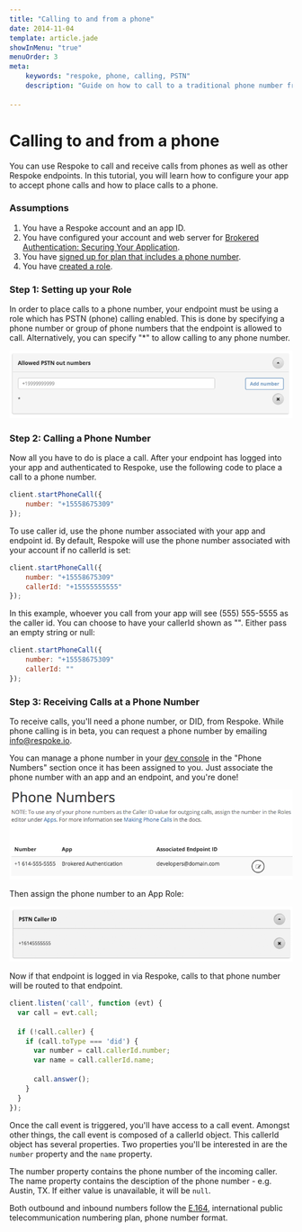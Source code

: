 ```yaml
---
title: "Calling to and from a phone"
date: 2014-11-04
template: article.jade
showInMenu: "true"
menuOrder: 3
meta:
    keywords: "respoke, phone, calling, PSTN"
    description: "Guide on how to call to a traditional phone number from your web browser using Respoke."

---
```


# Calling to and from a phone

You can use Respoke to call and receive calls from phones as well as other Respoke endpoints. In this tutorial, you will learn how to configure your app to accept phone calls and how to place calls to a phone.

### Assumptions

1. You have a Respoke account and an app ID.
2. You have configured your account and web server for [Brokered Authentication: Securing Your Application](/tutorials/brokered-auth.html).
3. You have [signed up for plan that includes a phone number](https://www.respoke.io/pricing/).
4. You have [created a role](/tutorials/roles-and-permissions.html).


### Step 1: Setting up your Role

In order to place calls to a phone number, your endpoint must be using a role which has PSTN (phone) calling enabled. This is done by specifying a phone number or group of phone numbers that the endpoint is allowed to call. Alternatively, you can specify "*" to allow calling to any phone number.

![screenshot of how to enable phone calling in the respoke developer console](allow-pstn-out-numbers.png)

### Step 2: Calling a Phone Number

Now all you have to do is place a call. After your endpoint has logged into your app and authenticated to Respoke, use the following code to place a call to a phone number.

```javascript
client.startPhoneCall({
    number: "+15558675309"
});
```

To use caller id, use the phone number associated with your app and endpoint id. By default, Respoke will use the phone number associated with your account if no callerId is set:

```javascript
client.startPhoneCall({
    number: "+15558675309"
    callerId: "+15555555555"
});
```

In this example, whoever you call from your app will see (555) 555-5555 as the caller id. You can choose to have your callerId shown as "<Unknown>". Either pass an empty string or null:

```javascript
client.startPhoneCall({
    number: "+15558675309"
    callerId: ""
});
```

### Step 3: Receiving Calls at a Phone Number

To receive calls, you'll need a phone number, or DID, from Respoke. While phone calling is in beta, you can request a phone number by emailing [info@respoke.io](mailto:info@respoke.io).

You can manage a phone number in your [dev console](https://portal.respoke.io/) in the "Phone Numbers" section once it has been assigned to you. Just associate the phone number with an app and an endpoint, and you're done!

![how to configure a phone number for phone calling mesh with a webrtc audio call](phone-numbers.png)

Then assign the phone number to an App Role:

![assign the phone number to an App Role](pstn-caller-id.png)


Now if that endpoint is logged in via Respoke, calls to that phone number will be routed to that endpoint.

```javascript
client.listen('call', function (evt) {
  var call = evt.call;
  
  if (!call.caller) {
    if (call.toType === 'did') {
      var number = call.callerId.number;
      var name = call.callerId.name;
      
      call.answer();
    }
  }
});
```

Once the call event is triggered, you'll have access to a call event. Amongst other things, the call event is composed of a callerId object. This callerId object has several properties. Two properties you'll be interested in are the `number` property and the `name` property. 

The number property contains the phone number of the incoming caller. The name property contains the desciption of the phone number - e.g. Austin, TX. If either value is unavailable, it will be `null`.

Both outbound and inbound numbers follow the [E.164](http://en.wikipedia.org/wiki/E.164#DNS_mapping_of_E.164_numbers), international public telecommunication numbering plan, phone number format.

